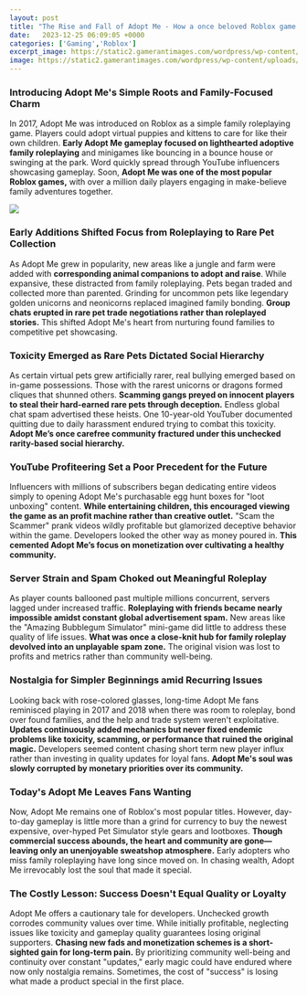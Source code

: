 ```yaml
---
layout: post
title: "The Rise and Fall of Adopt Me - How a once beloved Roblox game lost its magic"
date:   2023-12-25 06:09:05 +0000
categories: ['Gaming','Roblox']
excerpt_image: https://static2.gamerantimages.com/wordpress/wp-content/uploads/2021/04/Ocean-Eggs-Roblox-Adopt-Me.jpg
image: https://static2.gamerantimages.com/wordpress/wp-content/uploads/2021/04/Ocean-Eggs-Roblox-Adopt-Me.jpg
---
```


### Introducing Adopt Me's Simple Roots and Family-Focused Charm
In 2017, Adopt Me was introduced on Roblox as a simple family roleplaying game. Players could adopt virtual puppies and kittens to care for like their own children. **Early Adopt Me gameplay focused on lighthearted adoptive family roleplaying** and minigames like bouncing in a bounce house or swinging at the park. Word quickly spread through YouTube influencers showcasing gameplay. Soon, **Adopt Me was one of the most popular Roblox games,** with over a million daily players engaging in make-believe family adventures together. 

![](https://static2.gamerantimages.com/wordpress/wp-content/uploads/2021/04/Ocean-Eggs-Roblox-Adopt-Me.jpg)
### Early Additions Shifted Focus from Roleplaying to Rare Pet Collection
As Adopt Me grew in popularity, new areas like a jungle and farm were added with **corresponding animal companions to adopt and raise**. While expansive, these distracted from family roleplaying. Pets began traded and collected more than parented. Grinding for uncommon pets like legendary golden unicorns and neonicorns replaced imagined family bonding. **Group chats erupted in rare pet trade negotiations rather than roleplayed stories.** This shifted Adopt Me's heart from nurturing found families to competitive pet showcasing.
### Toxicity Emerged as Rare Pets Dictated Social Hierarchy 
As certain virtual pets grew artificially rarer, real bullying emerged based on in-game possessions. Those with the rarest unicorns or dragons formed cliques that shunned others. **Scamming gangs preyed on innocent players to steal their hard-earned rare pets through deception.** Endless global chat spam advertised these heists. One 10-year-old YouTuber documented quitting due to daily harassment endured trying to combat this toxicity. **Adopt Me’s once carefree community fractured under this unchecked rarity-based social hierarchy.** 
### YouTube Profiteering Set a Poor Precedent for the Future
Influencers with millions of subscribers began dedicating entire videos simply to opening Adopt Me's purchasable egg hunt boxes for "loot unboxing" content. **While entertaining children, this encouraged viewing the game as an profit machine rather than creative outlet.** "Scam the Scammer" prank videos wildly profitable but glamorized deceptive behavior within the game. Developers looked the other way as money poured in. **This cemented Adopt Me’s focus on monetization over cultivating a healthy community.**
### Server Strain and Spam Choked out Meaningful Roleplay 
As player counts ballooned past multiple millions concurrent, servers lagged under increased traffic. **Roleplaying with friends became nearly impossible amidst constant global advertisement spam.** New areas like the "Amazing Bubblegum Simulator" mini-game did little to address these quality of life issues. **What was once a close-knit hub for family roleplay devolved into an unplayable spam zone.** The original vision was lost to profits and metrics rather than community well-being. 
### Nostalgia for Simpler Beginnings amid Recurring Issues 
Looking back with rose-colored glasses, long-time Adopt Me fans reminisced playing in 2017 and 2018 when there was room to roleplay, bond over found families, and the help and trade system weren't exploitative. **Updates continuously added mechanics but never fixed endemic problems like toxicity, scamming, or performance that ruined the original magic.** Developers seemed content chasing short term new player influx rather than investing in quality updates for loyal fans. **Adopt Me's soul was slowly corrupted by monetary priorities over its community.**
### Today's Adopt Me Leaves Fans Wanting 
Now, Adopt Me remains one of Roblox's most popular titles. However, day-to-day gameplay is little more than a grind for currency to buy the newest expensive, over-hyped Pet Simulator style gears and lootboxes. **Though commercial success abounds, the heart and community are gone—leaving only an unenjoyable sweatshop atmosphere.** Early adopters who miss family roleplaying have long since moved on. In chasing wealth, Adopt Me irrevocably lost the soul that made it special.
### The Costly Lesson: Success Doesn't Equal Quality or Loyalty
Adopt Me offers a cautionary tale for developers. Unchecked growth corrodes community values over time. While initially profitable, neglecting issues like toxicity and gameplay quality guarantees losing original supporters. **Chasing new fads and monetization schemes is a short-sighted gain for long-term pain.** By prioritizing community well-being and continuity over constant "updates," early magic could have endured where now only nostalgia remains. Sometimes, the cost of "success" is losing what made a product special in the first place.